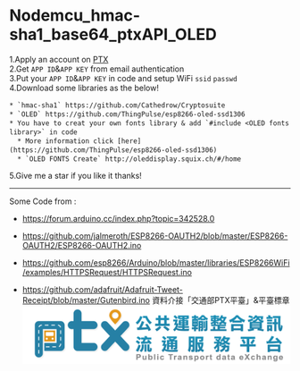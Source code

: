 # Nodemcu_hmac-sha1_base64_ptxAPI_OLED
1.Apply an account on [PTX](https://ptx.transportdata.tw/PTX/)  
2.Get `APP ID`&`APP KEY` from email authentication  
3.Put your `APP ID`&`APP KEY` in code and setup WiFi `ssid` `passwd`  
4.Download some libraries as the below!

    * `hmac-sha1` https://github.com/Cathedrow/Cryptosuite  
    * `OLED` https://github.com/ThingPulse/esp8266-oled-ssd1306
    * You have to creat your own fonts library & add `#include <OLED fonts library>` in code
      * More information click [here](https://github.com/ThingPulse/esp8266-oled-ssd1306)
      * `OLED FONTS Create` http://oleddisplay.squix.ch/#/home

5.Give me a star if you like it thanks!  
***
Some Code from :  
* https://forum.arduino.cc/index.php?topic=342528.0  
- https://github.com/jalmeroth/ESP8266-OAUTH2/blob/master/ESP8266-OAUTH2/ESP8266-OAUTH2.ino  
* https://github.com/esp8266/Arduino/blob/master/libraries/ESP8266WiFi/examples/HTTPSRequest/HTTPSRequest.ino 
- https://github.com/adafruit/Adafruit-Tweet-Receipt/blob/master/Gutenbird.ino
資料介接「交通部PTX平臺」&平臺標章![PTX LOGO](https://github.com/kenwang92/Nodemcu_hmac-sha1_base64_ptxAPI/blob/master/PTX_LOGO.png)
